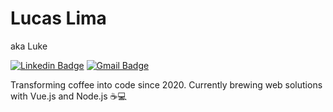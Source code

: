# Lucas Lima

aka Luke

[![Linkedin Badge](https://img.shields.io/badge/-Lucas%20Lima-379e73?style=flat-square&logo=Linkedin&logoColor=white&link=https://www.linkedin.com/in/lukenoutte/)](https://www.linkedin.com/in/lukenoutte/) 
[![Gmail Badge](https://img.shields.io/badge/-lukenoutte@gmail.com-379e73?style=flat-square&logo=Gmail&logoColor=white&link=mailto:lukenoutte@gmail.com)](mailto:lukenoutte@gmail.com)

Transforming coffee into code since 2020. Currently brewing web solutions with Vue.js and Node.js ☕️💻

